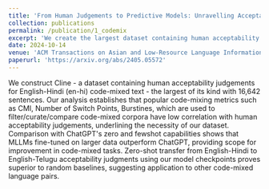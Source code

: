 ```yaml
---
title: 'From Human Judgements to Predictive Models: Unravelling Acceptability in Code-Mixed Sentences'
collection: publications
permalink: /publication/1_codemix
excerpt: 'We create the largest dataset containing human acceptability judgements for English-Hindi (en-hi) code-mixed text and demonstrate how MLLMs fine-tuned on larger data outperform ChatGPT.'
date: 2024-10-14
venue: 'ACM Transactions on Asian and Low-Resource Language Information Processing'
paperurl: 'https://arxiv.org/abs/2405.05572'
---
```

We construct Cline - a dataset containing human acceptability judgements for English-Hindi (en-hi) code-mixed text - the largest of its kind with 16,642 sentences. Our analysis establishes that popular code-mixing metrics such as CMI, Number of Switch Points, Burstines, which are used to filter/curate/compare code-mixed corpora have low correlation with human acceptability judgements, underlining the necessity of our dataset. Comparison with ChatGPT's zero and fewshot capabilities shows that MLLMs fine-tuned on larger data outperform ChatGPT, providing scope for improvement in code-mixed tasks. Zero-shot transfer from English-Hindi to English-Telugu acceptability judgments using our model checkpoints proves superior to random baselines, suggesting application to other code-mixed language pairs.
